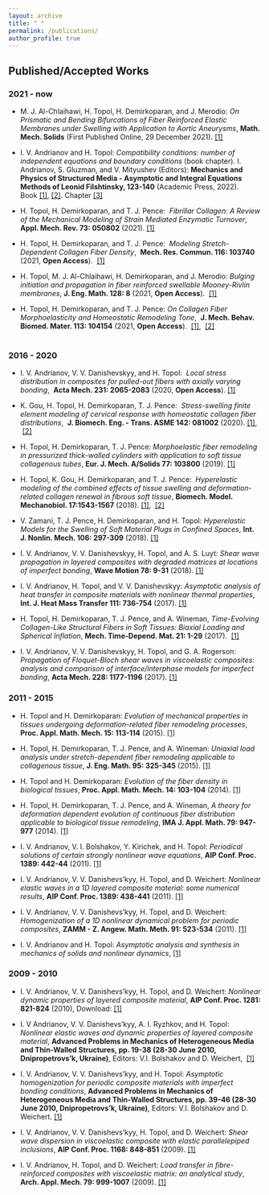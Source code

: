 ```yaml
---
layout: archive
title: " "
permalink: /publications/
author_profile: true
---
```




## Published/Accepted Works

### 2021 - now

* M. J. Al-Chlaihawi, H. Topol, H. Demirkoparan, and J. Merodio: 
_On Prismatic and Bending Bifurcations of Fiber Reinforced Elastic Membranes under Swelling with Application to Aortic Aneurysms_, 
**Math. Mech. Solids** (First Published Online, 29 December 2021).
[[1]](https://doi.org/10.1177/10812865211058767)<br/>

* I. V. Andrianov and H. Topol:
_Compatibility conditions: number of independent equations and boundary conditions_ (book chapter).
I. Andrianov, S. Gluzman, and V. Mityushev (Editors):
**Mechanics and Physics of Structured Media - Asymptotic and Integral Equations Methods of Leonid Filshtinsky, 123-140** (Academic Press, 2022).
Book [[1]](https://www.elsevier.com/books/mechanics-and-physics-of-structured-media/andrianov/978-0-323-90543-5),
[[2]](https://www.sciencedirect.com/book/9780323905435/mechanics-and-physics-of-structured-media).
Chapter [[3]](https://doi.org/10.1016/B978-0-32-390543-5.00011-6) <br/> 

* H. Topol, H. Demirkoparan, and T. J. Pence:
 _Fibrillar Collagen: A Review of the Mechanical Modeling of Strain Mediated Enzymatic Turnover_,
**Appl. Mech. Rev. 73: 050802** (2021).
[[1]](https://doi.org/10.1115/1.4052752)<br/>

 * H. Topol, H. Demirkoparan, and T. J. Pence:
 _Modeling Stretch-Dependent Collagen Fiber Density_,
 **Mech. Res. Commun. 116: 103740** (2021, **Open Access**).
 [[1]](https://doi.org/10.1016/j.mechrescom.2021.103740)<br/>

* H. Topol, M. J. Al-Chlaihawi, H. Demirkoparan, and J. Merodio:
_Bulging initiation and propagation in fiber reinforced swellable Mooney-Rivlin membranes_,
**J. Eng. Math. 128: 8** (2021, **Open Access**).
 [[1]](https://doi.org/10.1007/s10665-021-10123-5)<br/>

* H. Topol, H. Demirkoparan, and T. J. Pence:
_On Collagen Fiber Morphoelasticity and Homeostatic Remodeling Tone_,
 **J. Mech. Behav. Biomed. Mater. 113: 104154** (2021, **Open Access**).
 [[1]](https://doi.org/10.1016/j.jmbbm.2020.104154),  [[2]](https://pubmed.ncbi.nlm.nih.gov/33158790/)<br/>
 

### 2016 - 2020

* I. V. Andrianov, V. V. Danishevskyy, and H. Topol:
 _Local stress distribution in composites for pulled-out fibers with axially varying bonding_,
 **Acta Mech. 231: 2065-2083** (2020, **Open Access**). 
[[1]](https://doi.org/10.1007/s00707-020-02634-6)<br/>

* K. Gou, H. Topol, H. Demirkoparan, T. J. Pence:
 _Stress-swelling finite element modeling of cervical response with homeostatic collagen fiber distributions_,
 **J. Biomech. Eng. - Trans. ASME 142: 081002** (2020).
[[1]](https://doi.org/10.1115/1.4045810),  [[2]](https://pubmed.ncbi.nlm.nih.gov/3189======1375/)

* H. Topol, H. Demirkoparan, T. J. Pence:
_Morphoelastic fiber remodeling in pressurized thick-walled cylinders with application to soft tissue collagenous tubes_,
**Eur. J. Mech. A/Solids 77: 103800** (2019).
[[1]](https://doi.org/10.1016/j.euromechsol.2019.103800)

* H. Topol, K. Gou, H. Demirkoparan, and T. J. Pence:
 _Hyperelastic modeling of the combined effects of tissue swelling and deformation-related collagen renewal in fibrous soft tissue_,
**Biomech. Model. Mechanobiol. 17:1543-1567** (2018).
[[1]](https://doi.org/10.1007/s10237-018-1043-6),  [[2]](https://pubmed.ncbi.nlm.nih.gov/29931486/)<br/>

* V. Zamani, T. J. Pence, H. Demirkoparan, and H. Topol:
_Hyperelastic Models for the Swelling of Soft Material Plugs in Confined Spaces_,
**Int. J. Nonlin. Mech. 106: 297-309** (2018).
[[1]](https://doi.org/10.1016/j.ijnonlinmec.2018.04.010)<br/>

* I. V. Andrianov, V. V. Danishevskyy, H. Topol, and A. S. Luyt:
_Shear wave propagation in layered composites with degraded matrices at locations of imperfect bonding_,
**Wave Motion 78: 9-31** (2018).
[[1]](https://doi.org/10.1016/j.wavemoti.2017.12.007)<br/> 

* I. V. Andrianov, H. Topol, and V. V. Danishevskyy:
_Asymptotic analysis of heat transfer in composite materials with nonlinear thermal properties_,
**Int. J. Heat Mass Transfer 111: 736-754** (2017).
[[1]](https://doi.org/10.1016/j.ijheatmasstransfer.2017.03.124)<br/> 

* H. Topol, H. Demirkoparan, T. J. Pence, and A. Wineman,
_Time-Evolving Collagen-Like Structural Fibers in Soft Tissues: Biaxial Loading and Spherical Inflation_,
**Mech. Time-Depend. Mat. 21: 1-29** (2017).
 [[1]](https://doi.org/10.1007/s11043-016-9315-y)<br/> 

* I. V. Andrianov, V. V. Danishevskyy, H. Topol, and G. A. Rogerson:
_Propagation of Floquet-Bloch shear waves in viscoelastic composites: analysis and comparison of
interface/interphase models for imperfect bonding_,
**Acta Mech. 228: 1177-1196** (2017).
[[1]](https://doi.org/10.1007/s00707-016-1765-4)<br/> 


### 2011 - 2015

* H. Topol and H. Demirkoparan:
_Evolution of mechanical properties in tissues undergoing deformation-related fiber remodeling processes_,
**Proc. Appl. Math. Mech. 15: 113-114** (2015). 
[[1]](https://doi.org/10.1002/pamm.201510047)<br/> 

* H. Topol, H. Demirkoparan, T. J. Pence, and A. Wineman:
_Uniaxial load analysis under stretch-dependent fiber remodeling applicable to collagenous tissue_,
**J. Eng. Math. 95: 325-345** (2015).
[[1]](https://doi.org/10.1007/s10665-014-9771-9)<br/> 

* H. Topol and H. Demirkoparan:
_Evolution of the fiber density in biological tissues_,
**Proc. Appl. Math. Mech. 14: 103-104** (2014).
[[1]](https://doi.org/10.1002/pamm.201410039)<br/> 

* H. Topol, H. Demirkoparan, T. J. Pence, and A. Wineman,
_A theory for deformation dependent evolution of continuous fiber distribution applicable to biological tissue remodeling_,
**IMA J. Appl. Math. 79: 947-977** (2014).
[[1]](https://doi.org/10.1093/imamat/hxu027)<br/> 

* I. V. Andrianov, V. I. Bolshakov, Y. Kirichek, and H. Topol:
_Periodical solutions of certain strongly nonlinear wave equations_,
**AIP Conf. Proc. 1389: 442-44** (2011).
[[1]](https://doi.org/10.1063/1.3636758)<br/> 

* I. V. Andrianov, V. V. Danishevs’kyy, H. Topol, and D. Weichert:
_Nonlinear elastic waves in a 1D layered composite material: some numerical results_,
**AIP Conf. Proc. 1389: 438-441** (2011).
[[1]](https://doi.org/10.1063/1.3638045)<br/> 

* I. V. Andrianov, V. V. Danishevs’kyy, H. Topol, and D. Weichert:
_Homogenization of a 1D nonlinear dynamical problem for periodic composites_,
**ZAMM - Z. Angew. Math. Meth. 91: 523-534** (2011). 
[[1]](https://doi.org/10.1002/zamm.201000176)<br/> 

* I. V. Andrianov and H. Topol:
_Asymptotic analysis and synthesis in mechanics of solids and nonlinear dynamics_,
[[1]](https://arxiv.org/abs/1106.1783)<br/> 


### 2009 - 2010

* I. V. Andrianov, V. V. Danishevs’kyy, H. Topol, and D. Weichert:
_Nonlinear dynamic properties of layered composite material_,
**AIP Conf. Proc. 1281: 821-824** (2010),
Download: [[1]](https://doi.org/10.1063/1.3498612)<br/> 


* I. V Andrianov, V. V. Danishevs’kyy, A. I. Ryzhkov, and H. Topol:
_Nonlinear elastic waves and dynamic properties of layered composite material_,
**Advanced Problems in Mechanics of Heterogeneous Media and Thin-Walled Structures, pp. 19-38
(28-30 June 2010, Dnipropetrovs’k, Ukraine)**,
Editors: V.I. Bolshakov and D. Weichert,
 [[1]](https://publications.rwth-aachen.de/record/47661)<br/> 

* I. V. Andrianov, V. V. Danishevs’kyy, and H. Topol:
_Asymptotic homogenization for periodic composite materials with imperfect bonding conditions_,
**Advanced Problems in Mechanics of Heterogeneous Media and Thin-Walled Structures, pp. 39-46
(28-30 June 2010, Dnipropetrovs’k, Ukraine)**,
Editors: V.I. Bolshakov and D. Weichert. 
[[1]](https://publications.rwth-aachen.de/record/47661)<br/> 

* I. V. Andrianov, V. V. Danishevs’kyy, H. Topol, and D. Weichert:
_Shear wave dispersion in viscoelastic composite with elastic parallelepiped inclusions_,
**AIP Conf. Proc. 1168: 848-851** (2009). 
[[1]](https://doi.org/10.1063/1.3241611)<br/> 

* I. V. Andrianov, H. Topol, and D. Weichert:
_Load transfer in fibre-reinforced composites with viscoelastic matrix: an analytical study_,
**Arch. Appl. Mech. 79: 999-1007** (2009). 
[[1]](https://doi.org/10.1007/s00419-008-0265-y)<br/> 
